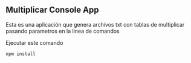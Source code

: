 ## Multiplicar Console App

Esta es una aplicación que genera archivos txt con tablas de multiplicar
pasando parametros en la linea de comandos

Ejecutar este comando

```
npm install
```
